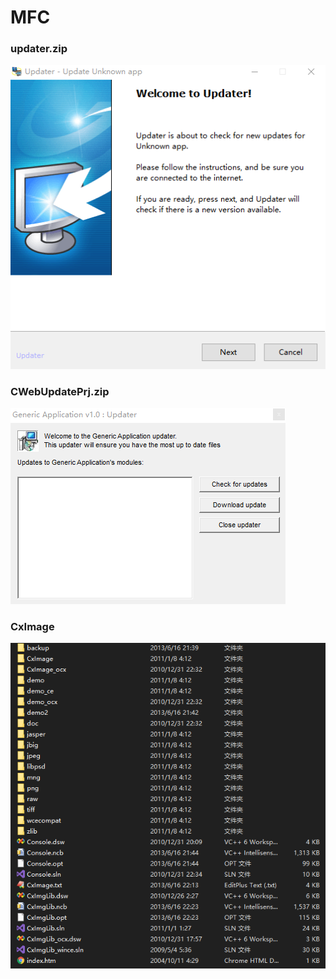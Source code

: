 # MFC

### updater.zip
![updater](https://github.com/sleepreading/res/blob/master/updater.png)

### CWebUpdatePrj.zip
![web updater](https://github.com/sleepreading/res/blob/master/web%20updater.png)

### CxImage
![CxImage](https://github.com/sleepreading/res/blob/master/CxImgLib.png)
